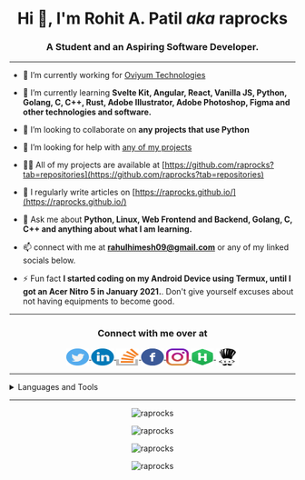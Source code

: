 <h1 align="center">Hi 👋, I'm Rohit A. Patil <i>aka</i> raprocks</h1>
<h3 align="center">A Student and an Aspiring Software Developer.</h3>

---

- 🔭 I’m currently working for [Oviyum Technologies](https://oviyum.com/)

- 🌱 I’m currently learning **Svelte Kit, Angular, React, Vanilla JS, Python, Golang, C, C++, Rust, Adobe Illustrator, Adobe Photoshop, Figma and other technologies and software.**

- 👯 I’m looking to collaborate on **any projects that use Python**

- 🤝 I’m looking for help with [any of my projects](https://github.com/raprocks?tab=repositories)

- 👨‍💻 All of my projects are available at [https://github.com/raprocks?tab=repositories](https://github.com/raprocks?tab=repositories)

- 📝 I regularly write articles on [https://raprocks.github.io/](https://raprocks.github.io/)

- 💬 Ask me about **Python, Linux, Web Frontend and Backend, Golang, C, C++ and anything about what I am learning.**

- 📫 connect with me at **rahulhimesh09@gmail.com** or any of my linked socials below.

- ⚡ Fun fact **I started coding on my Android Device using Termux, until I got an Acer Nitro 5 in January 2021.**. Don't give yourself excuses about not having equipments to become good.
<hr />

<h3 align="center">Connect with me over at</h3>
<p align="center">

<a href="https://twitter.com/_raprocks_" target="blank">
    <img align="center" src="svgs/twitter.svg" alt="_raprocks_" height="30" width="40" />
</a>

<a href="https://linkedin.com/in/raprocks" target="blank">
    <img align="center" src="svgs/linkedin.svg" alt="raprocks" height="30" width="40" />
</a>

<a href="https://stackoverflow.com/users/13390795" target="blank">
    <img align="center" src="svgs/stackoverflow.svg" alt="13390795" height="30" width="40" />
</a>

<a href="https://fb.com/raprocks9421" target="blank">
    <img align="center" src="svgs/facebook.svg" alt="raprocks9421" height="30" width="40" />
</a>

<a href="https://instagram.com/__rap_rocks__" target="blank">
    <img align="center" src="svgs/instagram.svg" alt="__rap_rocks__" height="30" width="40" />
</a>

<a href="https://www.hackerrank.com/rahulhimesh09" target="blank">
    <img align="center" src="svgs/hackerrank.svg" alt="rahulhimesh09" height="30" width="40" />
</a>

<a href="https://www.codechef.com/users/raprocks" target="blank">
    <img align="center" src="svgs/codechef.svg" alt="raprocks" height="30" width="40" />
</a>
</p>
<hr />

<details>
<summary>Languages and Tools</summary>
<p align="left">
<a href="https://angular.io" target="_blank">
    <img src="https://raw.githubusercontent.com/devicons/devicon/master/icons/angularjs/angularjs-original-wordmark.svg" alt="angularjs" width="40" height="40"/>
</a>

<a href="https://aws.amazon.com" target="_blank">
    <img src="https://raw.githubusercontent.com/devicons/devicon/master/icons/amazonwebservices/amazonwebservices-original-wordmark.svg" alt="aws" width="40" height="40"/>
</a>

<a href="https://www.gnu.org/software/bash/" target="_blank">
    <img src="https://www.vectorlogo.zone/logos/gnu_bash/gnu_bash-icon.svg" alt="bash" width="40" height="40"/> 
</a>

<a href="https://getbootstrap.com" target="_blank"> 
    <img src="https://raw.githubusercontent.com/devicons/devicon/master/icons/bootstrap/bootstrap-plain-wordmark.svg" alt="bootstrap" width="40" height="40"/> 
</a>

<a href="https://www.cprogramming.com/" target="_blank"> 
    <img src="https://raw.githubusercontent.com/devicons/devicon/master/icons/c/c-original.svg" alt="c" width="40" height="40"/> 
</a>

<a href="https://www.w3schools.com/cpp/" target="_blank"> 
    <img src="https://raw.githubusercontent.com/devicons/devicon/master/icons/cplusplus/cplusplus-original.svg" alt="cplusplus" width="40" height="40"/> 
</a>

<a href="https://www.w3schools.com/css/" target="_blank"> 
    <img src="https://raw.githubusercontent.com/devicons/devicon/master/icons/css3/css3-original-wordmark.svg" alt="css3" width="40" height="40"/> 
</a>

<a href="https://www.djangoproject.com/" target="_blank"> 
    <img src="https://raw.githubusercontent.com/devicons/devicon/master/icons/django/django-original.svg" alt="django" width="40" height="40"/> 
</a>

<a href="https://www.figma.com/" target="_blank"> 
    <img src="https://www.vectorlogo.zone/logos/figma/figma-icon.svg" alt="figma" width="40" height="40"/> 
</a>

<a href="https://firebase.google.com/" target="_blank"> 
    <img src="https://www.vectorlogo.zone/logos/firebase/firebase-icon.svg" alt="firebase" width="40" height="40"/> 
</a>

<a href="https://flask.palletsprojects.com/" target="_blank"> 
    <img src="https://www.vectorlogo.zone/logos/pocoo_flask/pocoo_flask-icon.svg" alt="flask" width="40" height="40"/> 
</a>

<a href="https://git-scm.com/" target="_blank"> 
    <img src="https://www.vectorlogo.zone/logos/git-scm/git-scm-icon.svg" alt="git" width="40" height="40"/> 
</a>

<a href="https://golang.org" target="_blank"> 
    <img src="https://raw.githubusercontent.com/devicons/devicon/master/icons/go/go-original.svg" alt="go" width="40" height="40"/> 
</a>

<a href="https://heroku.com" target="_blank"> 
    <img src="https://www.vectorlogo.zone/logos/heroku/heroku-icon.svg" alt="heroku" width="40" height="40"/> 
</a>

<a href="https://www.w3.org/html/" target="_blank"> 
    <img src="https://raw.githubusercontent.com/devicons/devicon/master/icons/html5/html5-original-wordmark.svg" alt="html5" width="40" height="40"/> 
</a>

<a href="https://www.adobe.com/in/products/illustrator.html" target="_blank"> 
    <img src="https://www.vectorlogo.zone/logos/adobe_illustrator/adobe_illustrator-icon.svg" alt="illustrator" width="40" height="40"/> 
</a>

<a href="https://developer.mozilla.org/en-US/docs/Web/JavaScript" target="_blank"> 
    <img src="https://raw.githubusercontent.com/devicons/devicon/master/icons/javascript/javascript-original.svg" alt="javascript" width="40" height="40"/> 
</a>

<a href="https://jekyllrb.com/" target="_blank"> 
    <img src="https://www.vectorlogo.zone/logos/jekyllrb/jekyllrb-icon.svg" alt="jekyll" width="40" height="40"/> 
</a>

<a href="https://www.linux.org/" target="_blank"> 
    <img src="https://raw.githubusercontent.com/devicons/devicon/master/icons/linux/linux-original.svg" alt="linux" width="40" height="40"/> 
</a>

<a href="https://www.mysql.com/" target="_blank"> 
    <img src="https://raw.githubusercontent.com/devicons/devicon/master/icons/mysql/mysql-original-wordmark.svg" alt="mysql" width="40" height="40"/> 
</a>

<a href="https://nodejs.org" target="_blank"> 
    <img src="https://raw.githubusercontent.com/devicons/devicon/master/icons/nodejs/nodejs-original-wordmark.svg" alt="nodejs" width="40" height="40"/> 
</a>

<a href="https://www.photoshop.com/en" target="_blank"> 
    <img src="https://raw.githubusercontent.com/devicons/devicon/master/icons/photoshop/photoshop-line.svg" alt="photoshop" width="40" height="40"/> 
</a>

<a href="https://postman.com" target="_blank"> 
    <img src="https://www.vectorlogo.zone/logos/getpostman/getpostman-icon.svg" alt="postman" width="40" height="40"/> 
</a>

<a href="https://www.python.org" target="_blank"> 
    <img src="https://raw.githubusercontent.com/devicons/devicon/master/icons/python/python-original.svg" alt="python" width="40" height="40"/> 
</a>

<a href="https://reactjs.org/" target="_blank"> 
    <img src="https://raw.githubusercontent.com/devicons/devicon/master/icons/react/react-original-wordmark.svg" alt="react" width="40" height="40"/> 
</a>

<a href="https://www.rust-lang.org" target="_blank"> 
    <img src="https://raw.githubusercontent.com/devicons/devicon/master/icons/rust/rust-plain.svg" alt="rust" width="40" height="40"/> 
</a>

<a href="https://sapper.svelte.dev/" target="_blank"> 
    <img src="https://raw.githubusercontent.com/bestofjs/bestofjs-webui/master/public/logos/sapper.svg" alt="sapper" width="40" height="40"/> 
</a>

<a href="https://sass-lang.com" target="_blank"> 
    <img src="https://raw.githubusercontent.com/devicons/devicon/master/icons/sass/sass-original.svg" alt="sass" width="40" height="40"/> 
</a>

<a href="https://svelte.dev" target="_blank"> 
    <img src="https://upload.wikimedia.org/wikipedia/commons/1/1b/Svelte_Logo.svg" alt="svelte" width="40" height="40"/> 
</a>

</p>
</details>
<hr />

<p align="center"><img src="https://github-readme-stats.vercel.app/api/top-langs?username=raprocks&show_icons=true&theme=synthwave&locale=en&layout=compact" alt="raprocks" /></p>

<p align="center"><img src="https://github-readme-stats.vercel.app/api?username=raprocks&show_icons=true&theme=synthwave&locale=en" alt="raprocks" /></p>

<p align="center"><img src="https://github-readme-streak-stats.herokuapp.com/?user=raprocks&theme=dark" alt="raprocks" /></p>

<p align="center"> <img src="https://komarev.com/ghpvc/?username=raprocks&label=Profile%20Visits&color=694c94&style=flat" alt="raprocks" /></p>
